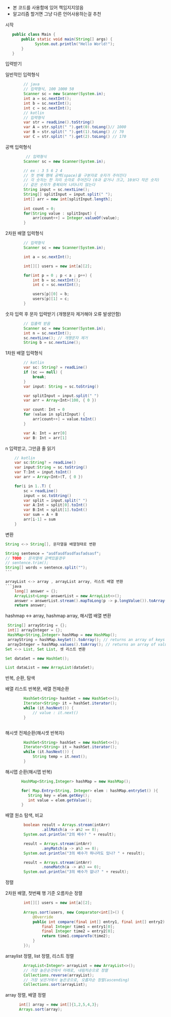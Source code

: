 * 본 코드를 사용함에 있어 책임지지않음
* 알고리즘 할거면 그냥 다른 언어사용하는걸 추천

시작
```java
   public class Main {
       public static void main(String[] args) {
             System.out.println("Hello World!");
       }
   }
```
입력받기

일반적인 입력형식
```java
        // java
        // 입력형식, 100 1000 50
        Scanner sc = new Scanner(System.in);
        int a = sc.nextInt();
        int b = sc.nextInt();
        int c = sc.nextInt();
        // kotlin
        // 입력형식
        var str = readLine().toString()
        var A = str.split(" ").get(0).toLong()// 1000
        var B = str.split(" ").get(1).toLong() // 70
        var C = str.split(" ").get(2).toLong() // 170
```
공백 입력형식
```java
         // 입력형식
        Scanner sc = new Scanner(System.in);

        // ex : 3 5 6 2 4
        // 첫 번째 행에 공백(space)을 구분자로 숫자가 주어진다
        // 각 숫자는 한 자리 숫자로 주어진다 (0과 같거나 크고, 10보다 작은 숫자)
        // 같은 숫자가 중복되어 나타나지 않는다
        String input = sc.nextLine();
        String[] splitInput = input.split(" ");
        int[] arr = new int[splitInput.length];
        
        int count = 0;
        for(String value : splitInput) {
            arr[count++] = Integer.valueOf(value);
        }
```
2차원 배열 입력형식
```java
        // 입력형식
        Scanner sc = new Scanner(System.in);

        int a = sc.nextInt();

        int[][] users = new int[a][2];

        for(int p = 0 ; p < a ; p++) {
            int b = sc.nextInt();
            int c = sc.nextInt();

            users[p][0] = b;
            users[p][1] = c;
        }
```
숫자 입력 후 문자 입력받기 (개행문자 제거해야 오류 발생안함)
```java
        // 입출력 받음
        Scanner sc = new Scanner(System.in);
        int n = sc.nextInt();
        sc.nextLine(); // 개행문자 제거
        String b = sc.nextLine();
```
1차원 배열 입력형식
```java
        // kotlin
        var sc: String? = readLine()
        if (sc == null) {
            break;
        }
        var input: String = sc.toString()

        var splitInput = input.split(" ")
        var arr = Array<Int>(100, { 0 })

        var count: Int = 0
        for (value in splitInput) {
            arr[count++] = value.toInt()
        }

        var A: Int = arr[0]
        var B: Int = arr[1]
```
n 입력받고, 그만큼 줄 읽기
```java
    // kotlin
    var sc:String? = readLine()
    var input:String = sc.toString()
    var T:Int = input.toInt()
    var arr = Array<Int>(T, { 0 })

    for(i in 1..T) {
        sc = readLine()
        input = sc.toString()
        var split = input.split(" ")
        var A:Int = split[0].toInt()
        var B:Int = split[1].toInt()
        var sum = A + B
        arr[i-1] = sum
    }
```
변환
```java
String <-> String[], 문자열을 배열형태로 변환

String sentence = "asdfasdfasdfasfadsasf";
// TODO : 문자열에 공백있을경우
// sentence.trim();
String[] words = sentence.split("");
​```

arrayList <-> array , arrayList array, 리스트 배열 변환
```java
    long[] answer = {};
    ArrayList<Long> answerList = new ArrayList<>();
    answer = answerList.stream().mapToLong(p -> p.longValue()).toArray();
    return answer;
```
hashmap <-> array, hashmap array, 해시맵 배열 변환
```java
 String[] arrayString = {};
 int[] arrayInteger = {};
 HashMap<String,Integer> hashMap = new HashMap();  
 arrayString = hashMap.keySet().toArray(); // returns an array of keys
 arrayInteger = hashMap.values().toArray(); // returns an array of values
Set <-> List, Set List, 셋 리스트 변환

Set dataSet = new HashSet();

List dataList = new ArrayList(dataSet); 
```

반복, 순환, 탐색

배열 리스트 반복문, 배열 전체순환
```java
        HashSet<String> hashSet = new HashSet<>();
        Iterator<String> it = hashSet.iterator(); 
        while (it.hasNext()) {
            // value : it.next()
        }
​
```
해시셋 전체순환(해시셋 반복자)
```java
        HashSet<String> hashSet = new HashSet<>();
        Iterator<String> it = hashSet.iterator(); 
        while (it.hasNext()) {
            String temp = it.next();
        }
```
해시맵 순환(해시맵 반복)
```java
       HashMap<String,Integer> hashMap = new HashMap(); 

       for( Map.Entry<String, Integer> elem : hashMap.entrySet() ){
          String key = elem.getKey();  
          int value = elem.getValue();
       }
```
배열 원소 탐색, 비교
```java
        boolean result = Arrays.stream(intArr)
                .allMatch(a -> a%2 == 0);
        System.out.println("2의 배수? " + result);

        result = Arrays.stream(intArr)
                .anyMatch(a -> a%3 == 0);
        System.out.println("3의 배수가 하나라도 있나? " + result);

        result = Arrays.stream(intArr)
                .noneMatch(a -> a%3 == 0);
        System.out.println("3의 배수가 없나? " + result);
```
정렬

 2차원 배열, 첫번째 행 기준 오름차순 정렬
```java
        int[][] users = new int[a][2];     
  
        Arrays.sort(users, new Comparator<int[]>() {
            @Override
            public int compare(final int[] entry1, final int[] entry2) {
                final Integer time1 = entry1[0];
                final Integer time2 = entry2[0];
                return time1.compareTo(time2);
            }
        });
```
arraylist 정렬, list 정렬, 리스트 정렬
```java
        ArrayList<Integer> arrayList = new ArrayList<>();        
        // 가장 높은순것에서 아래로, 내림차순으로 정렬
        Collections.reverse(arrayList);
        // 가장 낮은거에서 높은곳으로, 오름차순 정렬(ascending)
        Collections.sort(arrayList);

```
array 정렬, 배열 정렬
```java
      int[] array = new int[]{1,2,5,4,3};
      Arrays.sort(array);
```
